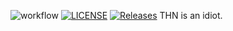 ![workflow](https://github.com/kp-k/sem/actions/workflows/main.yml/badge.svg)
[![LICENSE](https://img.shields.io/github/license/kp-k/sem.svg?style=flat-square)](https://github.com/kp-k/sem/blob/master/LICENSE)
[![Releases](https://img.shields.io/github/release/kp-k/sem/all.svg?style=flat-square)](https://github.com/kp-k/sem/tree/release)
THN is an idiot. 
